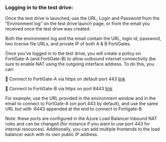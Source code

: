 ### Logging in to the test drive:
Once the test drive is launched, use the URL, Login and Password from the “Environment log” on the test drive launch page, or from the email you received once the test drive was created.

Both the environment log and the email contain the URL, login id, password, two license file URLs, and private IP of both A & B FortiGates.

Once you’ve logged in to the test drive, you will create a policy on FortiGate-A (and FortiGate-B) to allow outbound internet connectivity (be sure to enable NAT using the outgoing interface address. To do this, you can:

 Connect to FortiGate-A via https on default port 443 [link](https://dnsUR)

 Connect to FortiGate-B via https on port 8443 [link](https://dnsURL:8443)

For example, use the URL provided in the environment window and in the email to connect to FortGate-A (on port 443 by default), and use the same URL but with :8443 appended at the end to connect to Fortigate-B.

Note: these ports are configured in the Azure Load Balancer Inbound NAT rules and can be changed (for instance if you want to use port 443 for internal resources). Additionally, you can add multiple frontends to the load balancer each with its own public IP address.
